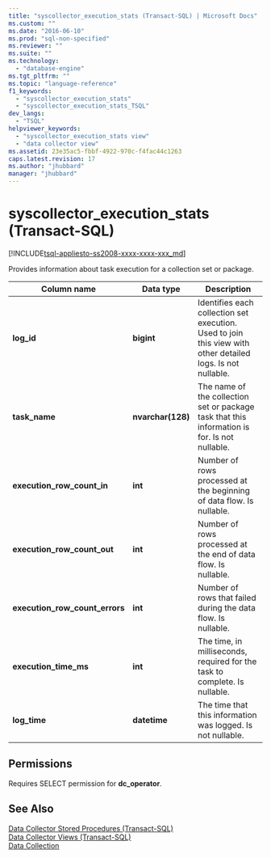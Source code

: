 ```yaml
---
title: "syscollector_execution_stats (Transact-SQL) | Microsoft Docs"
ms.custom: ""
ms.date: "2016-06-10"
ms.prod: "sql-non-specified"
ms.reviewer: ""
ms.suite: ""
ms.technology: 
  - "database-engine"
ms.tgt_pltfrm: ""
ms.topic: "language-reference"
f1_keywords: 
  - "syscollector_execution_stats"
  - "syscollector_execution_stats_TSQL"
dev_langs: 
  - "TSQL"
helpviewer_keywords: 
  - "syscollector_execution_stats view"
  - "data collector view"
ms.assetid: 23e35ac5-fbbf-4922-970c-f4fac44c1263
caps.latest.revision: 17
ms.author: "jhubbard"
manager: "jhubbard"
---
```

# syscollector_execution_stats (Transact-SQL)
[!INCLUDE[tsql-appliesto-ss2008-xxxx-xxxx-xxx_md](../../../database-engine/configure/windows/includes/tsql-appliesto-ss2008-xxxx-xxxx-xxx-md.md)]

  Provides information about task execution for a collection set or package.  
  
|Column name|Data type|Description|  
|-----------------|---------------|-----------------|  
|**log_id**|**bigint**|Identifies each collection set execution. Used to join this view with other detailed logs. Is not nullable.|  
|**task_name**|**nvarchar(128)**|The name of the collection set or package task that this information is for. Is not nullable.|  
|**execution_row_count_in**|**int**|Number of rows processed at the beginning of data flow. Is nullable.|  
|**execution_row_count_out**|**int**|Number of rows processed at the end of data flow. Is nullable.|  
|**execution_row_count_errors**|**int**|Number of rows that failed during the data flow. Is nullable.|  
|**execution_time_ms**|**int**|The time, in milliseconds, required for the task to complete. Is nullable.|  
|**log_time**|**datetime**|The time that this information was logged. Is not nullable.|  
  
## Permissions  
 Requires SELECT permission for **dc_operator**.  
  
## See Also  
 [Data Collector Stored Procedures &#40;Transact-SQL&#41;](../../../relational-databases/reference/system-stored-procedures/data-collector-stored-procedures-transact-sql.md)   
 [Data Collector Views &#40;Transact-SQL&#41;](../../../relational-databases/reference/system-catalog-views/data-collector-views-transact-sql.md)   
 [Data Collection](../../../relational-databases/data-collection/data-collection.md)  
  
  